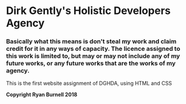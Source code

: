 <h1><strong>Dirk Gently's Holistic Developers Agency</strong></h1>

<h3><strong>Basically what this means is don't steal my work and claim credit for it in any ways of capacity. The licence assigned to this work is limited to, but may or may not include any of my future works, or any future works that are the works of my agency.</strong></h3>

This is the first website assignment of DGHDA, using HTML and CSS

<strong>Copyright Ryan Burnell 2018</strong>
